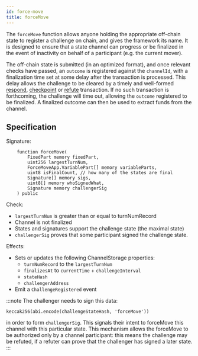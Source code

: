 ```yaml
---
id: force-move
title: forceMove
---
```


The `forceMove` function allows anyone holding the appropriate off-chain state to register a challenge on chain, and gives the framework its name. It is designed to ensure that a state channel can progress or be finalized in the event of inactivity on behalf of a participant (e.g. the current mover).

The off-chain state is submitted (in an optimized format), and once relevant checks have passed, an `outcome` is registered against the `channelId`, with a finalization time set at some delay after the transaction is processed. This delay allows the challenge to be cleared by a timely and well-formed [respond](./respond), [checkpoint](./checkpoint) or [refute](./refute) transaction. If no such transaction is forthcoming, the challenge will time out, allowing the `outcome` registered to be finalized. A finalized outcome can then be used to extract funds from the channel.

## Specification

Signature:

```solidity
    function forceMove(
        FixedPart memory fixedPart,
        uint256 largestTurnNum,
        ForceMoveApp.VariablePart[] memory variableParts,
        uint8 isFinalCount, // how many of the states are final
        Signature[] memory sigs,
        uint8[] memory whoSignedWhat,
        Signature memory challengerSig
    ) public
```

Check:

- `largestTurnNum` is greater than or equal to turnNumRecord
- Channel is not finalized
- States and signatures support the challenge state (the maximal state)
- `challengerSig` proves that some participant signed the challenge state.

Effects:

- Sets or updates the following ChannelStorage properties:
  - `turnNumRecord` to the `largestTurnNum`
  - `finalizesAt` to `currentTime` + `challengeInterval`
  - `stateHash`
  - `challengerAddress`
- Emit a `ChallengeRegistered` event

:::note
The challenger needs to sign this data:

```
keccak256(abi.encode(challengeStateHash, 'forceMove'))
```

in order to form `challengerSig`. This signals their intent to forceMove this channel with this particular state. This mechanism allows the forceMove to be authorized only by a channel participant: this means the challenge may be refuted, if a refuter can prove that the challenger has signed a later state.
:::
